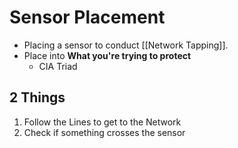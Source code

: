 # Sensor Placement
- Placing a sensor to conduct [[Network Tapping]].
- Place into **What you're trying to protect**
	- CIA Triad
## 2 Things
1. Follow the Lines to get to the Network
2. Check if something crosses the sensor